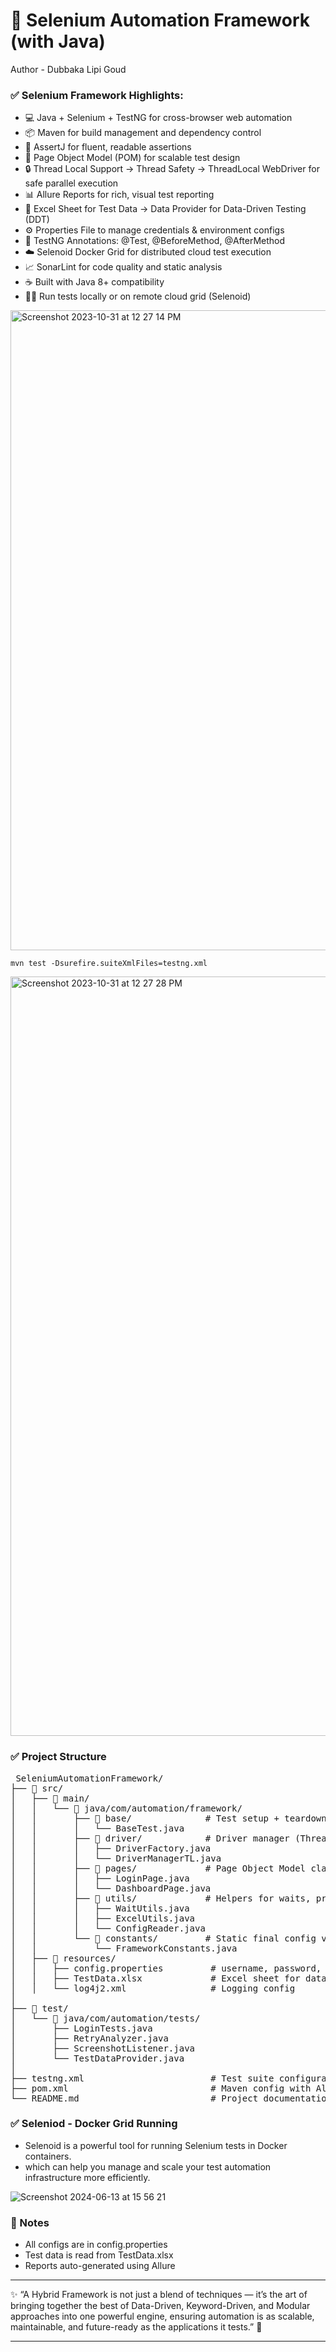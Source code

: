 # 🚀 Selenium Automation Framework (with Java)
Author - Dubbaka Lipi Goud

### ✅ Selenium Framework Highlights:
- 💻 Java + Selenium + TestNG for cross-browser web automation
- 📦 Maven for build management and dependency control
- 🧪 AssertJ for fluent, readable assertions
- 🧩 Page Object Model (POM) for scalable test design
- 🔒 Thread Local Support → Thread Safety → ThreadLocal WebDriver for safe parallel execution
- 📊 Allure Reports for rich, visual test reporting
- 📁 Excel Sheet for Test Data → Data Provider for Data-Driven Testing (DDT)
- ⚙️ Properties File to manage credentials & environment configs
- 🔁 TestNG Annotations: @Test, @BeforeMethod, @AfterMethod
- ☁️ Selenoid Docker Grid for distributed cloud test execution
- 📈 SonarLint for code quality and static analysis
- ☕ Built with Java 8+ compatibility
- 🏃‍♂️ Run tests locally or on remote cloud grid (Selenoid)

<img width="1024" alt="Screenshot 2023-10-31 at 12 27 14 PM" src="https://github.com/PramodDutta/AdvanceSeleniumFrameworkTTA/assets/1409610/02b0ef3b-1165-46cf-8c9d-89e41b17032f">

`mvn test -Dsurefire.suiteXmlFiles=testng.xml`

<img width="1215" alt="Screenshot 2023-10-31 at 12 27 28 PM" src="https://github.com/PramodDutta/AdvanceSeleniumFrameworkTTA/assets/1409610/b0905741-d88d-4559-93c2-65433e668170">


### ✅ Project Structure
<pre> SeleniumAutomationFramework/
├── 📁 src/
│   ├── 📁 main/
│   │   └── 📁 java/com/automation/framework/
│   │       ├── 📁 base/              # Test setup + teardown
│   │       │   └── BaseTest.java
│   │       ├── 📁 driver/            # Driver manager (ThreadLocal)
│   │       │   ├── DriverFactory.java
│   │       │   └── DriverManagerTL.java
│   │       ├── 📁 pages/             # Page Object Model classes
│   │       │   ├── LoginPage.java
│   │       │   └── DashboardPage.java
│   │       ├── 📁 utils/             # Helpers for waits, props, Excel
│   │       │   ├── WaitUtils.java
│   │       │   ├── ExcelUtils.java
│   │       │   └── ConfigReader.java
│   │       └── 📁 constants/         # Static final config values
│   │           └── FrameworkConstants.java
│   ├── 📁 resources/
│   │   ├── config.properties         # username, password, url, etc.
│   │   ├── TestData.xlsx             # Excel sheet for data provider
│   │   └── log4j2.xml                # Logging config
│
├── 📁 test/
│   └── 📁 java/com/automation/tests/
│       ├── LoginTests.java
│       ├── RetryAnalyzer.java
│       ├── ScreenshotListener.java
│       └── TestDataProvider.java
│
├── testng.xml                        # Test suite configuration
├── pom.xml                           # Maven config with Allure, Selenium, etc.
└── README.md                         # Project documentation
</pre>

### ✅ Seleniod - Docker Grid Running
- Selenoid is a powerful tool for running Selenium tests in Docker containers.
- which can help you manage and scale your test automation infrastructure more efficiently.

![Screenshot 2024-06-13 at 15 56 21](https://github.com/PramodDutta/ATB5xWebAutomationFramework/assets/1409610/3c957a88-8cf5-4e3c-9134-9fd41fd41d9b)

### 📌 Notes
- All configs are in config.properties
- Test data is read from TestData.xlsx
- Reports auto-generated using Allure

---

✨ “A Hybrid Framework is not just a blend of techniques — it’s the art of bringing together the best of Data-Driven, Keyword-Driven, and Modular approaches into one powerful engine, ensuring automation is as scalable, maintainable, and future-ready as the applications it tests.” 🚀

---
